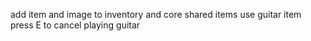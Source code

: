 add item and image to inventory and core shared items 
use guitar item 
press E to cancel playing guitar
